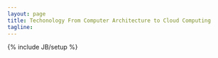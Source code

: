 ```yaml
---
layout: page
title: Techonology From Computer Architecture to Cloud Computing
tagline: 
---
```

{% include JB/setup %}


